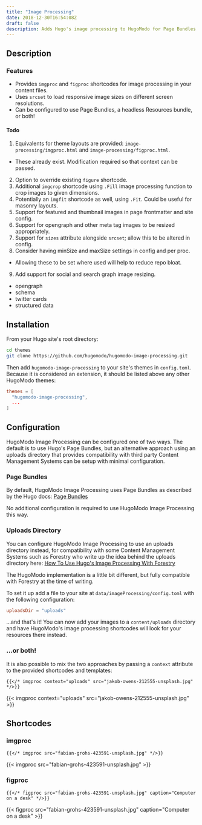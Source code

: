 ```yaml
---
title: "Image Processing"
date: 2018-12-30T16:54:08Z
draft: false
description: Adds Hugo's image processing to HugoModo for Page Bundles.
---
```

## Description

### Features

- Provides `imgproc` and `figproc` shortcodes for image processing in your content files.
- Uses `srcset` to load responsive image sizes on different screen resolutions.
- Can be configured to use Page Bundles, a headless Resources bundle, or both!

#### Todo

1. Equivalents for theme layouts are provided: `image-processing/imgproc.html` and `image-processing/figproc.html`.
  - These already exist. Modification required so that context can be passed.
2. Option to override existing `figure` shortcode.
3. Additional `imgcrop` shortcode using `.Fill` image processing function to crop images to given dimensions.
4. Potentially an `imgfit` shortcode as well, using `.Fit`. Could be useful for masonry layouts.
5. Support for featured and thumbnail images in page frontmatter and site config.
6. Support for opengraph and other meta tag images to be resized appropriately.
7. Support for `sizes` attribute alongside `srcset`; allow this to be altered in config.
8. Consider having minSize and maxSize settings in config and per proc.
  - Allowing these to be set where used will help to reduce repo bloat.
9. Add support for social and search graph image resizing.
  - opengraph
  - schema
  - twitter cards
  - structured data

## Installation

From your Hugo site's root directory:

``` bash
cd themes
git clone https://github.com/hugomodo/hugomodo-image-processing.git
```

Then add `hugomodo-image-processing` to your site's themes in `config.toml`. Because it is considered an extension, it should be listed above any other HugoModo themes:

``` toml
themes = [
  "hugomodo-image-processing",
  ...
]
```

## Configuration

HugoModo Image Processing can be configured one of two ways. The default is to use Hugo's Page Bundles, but an alternative approach using an uploads directory that provides compatibility with third party Content Management Systems can be setup with minimal configuration.

### Page Bundles

By default, HugoModo Image Processing uses Page Bundles as described by the Hugo docs: [Page Bundles](https://gohugo.io/content-management/organization/#page-bundles)

No additional configuration is required to use HugoModo Image Processing this way.

### Uploads Directory

You can configure HugoModo Image Processing to use an uploads directory instead, for compatibility with some Content Management Systems such as Forestry who write up the idea behind the uploads directory here: [How To Use Hugo's Image Processing With Forestry](https://forestry.io/blog/how-to-use-hugo-s-image-processing-with-forestry/)

The HugoModo implementation is a little bit different, but fully compatible with Forestry at the time of writing.

To set it up add a file to your site at `data/imageProcessing/config.toml` with the following configuration:

``` toml
uploadsDir = "uploads"
```

...and that's it! You can now add your images to a `content/uploads` directory and have HugoModo's image processing shortcodes will look for your resources there instead.

### ...or both!

It is also possible to mix the two approaches by passing a `context` attribute to the provided shortcodes and templates:

``` go-html-template
{{</* imgproc context="uploads" src="jakob-owens-212555-unsplash.jpg" */>}}
```

{{< imgproc context="uploads" src="jakob-owens-212555-unsplash.jpg" >}}

## Shortcodes

### imgproc

``` go-html-template
{{</* imgproc src="fabian-grohs-423591-unsplash.jpg" */>}}
```

{{< imgproc src="fabian-grohs-423591-unsplash.jpg" >}}

### figproc

``` go-html-template
{{</* figproc src="fabian-grohs-423591-unsplash.jpg" caption="Computer on a desk" */>}}
```

{{< figproc src="fabian-grohs-423591-unsplash.jpg" caption="Computer on a desk" >}}

